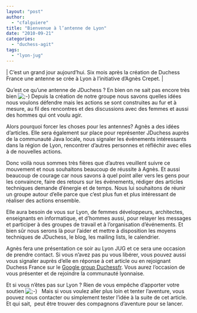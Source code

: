 ```yaml
---
layout: "post"
author: 
  - "cfalguiere"
title: "Bienvenue à l’antenne de Lyon"
date: "2010-09-21"
categories: 
  - "duchess-agit"
tags: 
  - "lyon-jug"
---
```


| C’est un grand jour aujourd’hui. Six mois après la création de Duchess France une antenne se crée à Lyon à l’initiative d’Agnès Crepet. |

Qu’est ce qu’une antenne de JDuchess ? En bien on ne sait pas encore très bien ![;-)](http://jduchess.org/duchess-france/wp-includes/images/smilies/icon_wink.gif) Depuis la création de notre groupe nous savons quelles idées nous voulons défendre mais les actions se sont construites au fur et à mesure, au fil des rencontres et des discussions avec des femmes et aussi des hommes qui ont voulu agir.

Alors pourquoi forcer les choses pour les antennes? Agnès a des idées d’articles. Elle sera également sur place pour représenter JDuchess auprès de la communauté Java locale, nous signaler les événements intéressants dans la région de Lyon, rencontrer d’autres personnes et réfléchir avec elles à de nouvelles actions.

Donc voilà nous sommes très fières que d’autres veuillent suivre ce mouvement et nous souhaitons beaucoup de réussite à Agnès. Et aussi beaucoup de courage car nous savons à quel point aller vers les gens pour les convaincre, faire des retours sur les événements, rédiger des articles techniques demande d’énergie et de temps. Nous lui souhaitons de réunir un groupe autour d’elle parce que c’est plus fun et plus intéressant de réaliser des actions ensemble.

Elle aura besoin de vous sur Lyon, de femmes développeurs, architectes, enseignants en informatique, et d’hommes aussi, pour relayer les messages et participer à des groupes de travail et à l’organisation d’événements. Et bien sûr nous serons là pour l’aider et mettre à disposition les moyens techniques de JDuchess, le blog, les mailing lists, le calendrier.

Agnès fera une présentation ce soir au Lyon JUG et ce sera une occasion de prendre contact. Si vous n’avez pas pu vous libérer, vous pouvez aussi vous signaler auprès d’elle en réponse à cet article ou en rejoignant Duchess France sur le [Google group Duchessfr](http://groups.google.fr/group/duchessfr). Vous aurez l’occasion de vous présenter et de rejoindre la communauté lyonnaise.

Et si vous n’êtes pas sur Lyon ? Rien de vous empêche d’apporter votre soutien ![;-)](http://jduchess.org/duchess-france/wp-includes/images/smilies/icon_wink.gif)   Mais si vous voulez aller plus loin et tenter l’aventure, vous pouvez nous contacter ou simplement tester l’idée à la suite de cet article. Et qui sait,  peut être trouver des compagnons d’aventure pour se lancer.
